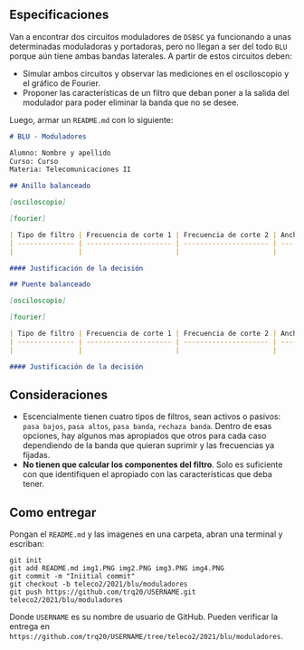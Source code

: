 ## Especificaciones

Van a encontrar dos circuitos moduladores de `DSBSC` ya funcionando a unas determinadas moduladoras y portadoras, pero no llegan a ser del todo `BLU` porque aún tiene ambas bandas laterales. A partir de estos circuitos deben:

- Simular ambos circuitos y observar las mediciones en el osciloscopio y el gráfico de Fourier.
- Proponer las características de un filtro que deban poner a la salida del modulador para poder eliminar la banda que no se desee.

Luego, armar un `README.md` con lo siguiente:

```markdown
# BLU - Moduladores

Alumno: Nombre y apellido
Curso: Curso
Materia: Telecomunicaciones II

## Anillo balanceado

[osciloscopio]

[fourier]

| Tipo de filtro | Frecuencia de corte 1 | Frecuencia de corte 2 | Ancho de banda |
| -------------- | --------------------- | --------------------- | -------------- |
|                |                       |                       |                |

#### Justificación de la decisión

## Puente balanceado

[osciloscopio]

[fourier]

| Tipo de filtro | Frecuencia de corte 1 | Frecuencia de corte 2 | Ancho de banda |
| -------------- | --------------------- | --------------------- | -------------- |
|                |                       |                       |                |

#### Justificación de la decisión
```

## Consideraciones

- Escencialmente tienen cuatro tipos de filtros, sean activos o pasivos: `pasa bajos`, `pasa altos`, `pasa banda`, `rechaza banda`. Dentro de esas opciones, hay algunos mas apropiados que otros para cada caso dependiendo de la banda que quieran suprimir y las frecuencias ya fijadas.
- **No tienen que calcular los componentes del filtro**. Solo es suficiente con que identifiquen el apropiado con las características que deba tener.

## Como entregar

Pongan el `README.md` y las imagenes en una carpeta, abran una terminal y escriban:

```
git init
git add README.md img1.PNG img2.PNG img3.PNG img4.PNG
git commit -m "Iniitial commit"
git checkout -b teleco2/2021/blu/moduladores
git push https://github.com/trq20/USERNAME.git teleco2/2021/blu/moduladores
```

Donde `USERNAME` es su nombre de usuario de GitHub. Pueden verificar la entrega en `https://github.com/trq20/USERNAME/tree/teleco2/2021/blu/moduladores`.
